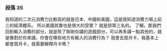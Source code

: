 ### 段落 35

我知道的二次元消費力比較高的就是日本、中國和美國，這是我知道消費力場上前三的經濟體系。
所以美國其實也是很大的受眾？
就是排第三名的。
了解。那我們回到輸入消費的部分，就是除了剛剛你講的遊戲部分，可以再多講一點其他的，就是像對於你來講，你會在哪些地方有輸入的消費行為？
我會去買月卡，我基本上都會買月卡，我需要解釋月卡嗎？